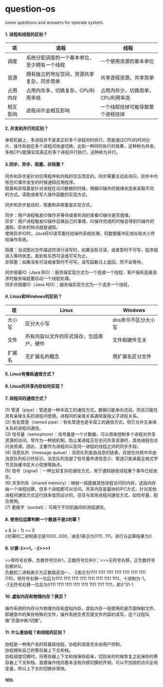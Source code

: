 # question-os
some questions and answers for operate system.

#### 1. 进程和线程的区别？
项 | 进程 | 线程
-|-|-
调度 | 系统分配调度的一个基本单位，至少拥有一个线程 | 一个使用资源的基本单位
资源 | 拥有独立的地址空间，资源共享复杂，同步简单 | 共享进程资源，共享简单
占用内存 | 占用内存多，切换复杂，CPU利用率低 | 占用内存少，切换简单，CPU利用率高
相互影响 | 进程间不会相互影响 | 一个线程挂掉可能导致整个进程挂掉

#### 2. 并发和并行的区别？
单核机器上，多进程并不是真正的多个进程同时执行，而是通过CPU的时间分片，操作系统在多个进程间快速切换，达到一种同时执行的效果，这种称为并发。<br>
多核CPU能够实现真正的多个进程并行执行，这种称为并行。<br>

#### 3.同步、异步、阻塞、非阻塞？
同步和异步是针对应用程序和内核的交互而言的。同步需要主动去询问，异步中内核在IO事件发生的时候通知应用程序。<br>
阻塞和非阻塞是针对进程在访问数据的时候，根据IO操作的就绪状态来采取不同的方式，读取或者写入操作函数的实现方式。<br>

同步和异步是目的，阻塞和非阻塞是实现方式。<br>

同步：用户进程触发IO操作并等待或者轮询的查看IO操作是否就绪。<br>
异步：用户进程触发IO操作后做自己的事情，IO操作完成的时候会得到IO操作的通知，异步的特点就是通知。<br>
使用异步IO时，Java将IO读写委托给操作系统处理，将数据缓冲区地址和大小传给操作系统。

阻塞：当试图对文件描述符进行读写时，如果没有可读，或者暂时不可写，程序就进入等待状态，直到有东西可读或可写为止。<br>
非阻塞：如果没有可读或者暂时不可写，读写函数马上返回，而不会等待。<br>

同步阻塞IO（Java BIO）：服务端实现方式为一个连接一个线程，客户端有连接请求时服务端就要启动一个线程处理。<br>
同步非阻塞IO（Java NIO）：服务端实现方式为一个请求一个线程，

#### 4. Linux和Windows的区别？
项 | Linux | Windows
-|-|-
大小写 | 区分大小写 | dos命令不区分大小写
文件 | 所有内容以文件的形式保存，包括用户、硬件 | 文件和硬件无关
扩展名 | 无扩展名的概念 | 用扩展名区分文件

#### 5. Linux有哪些通信方式？

#### 6. Linux的共享内存如何实现？

#### 7. 进程间的通信方式？
(1) 管道（pipe）：管道是一种半双工的通信方式，数据只能单向流动，而且只能在具有亲缘关系的进程间使用。进程间的亲缘关系通常是指父子进程关系。<br>
(2) 有名管道（named pipe）：有名管道也是半双工的通信方式，但它允许无亲缘关系的进程间通信。<br>
(3) 信号量（semophore）：信号量是一个计数器，可以用来控制多个进程对共享资源的访问。常作为一种锁机制，防止某进程正在访问共享资源时，其他进程也访问该资源。因此，主要作为进程间以及同一进程的线程之间的同步手段。<br>
(4) 消息队列（message queue）：消息队列是由消息的链表，存放在内核中并由消息队列标识符标识。消息队列克服了信号量传递信息少、管道只能承载无格式字节流及缓冲区大小受限等缺点。<br>
(5) 信号（signal）：一种比较复杂的通信方式，用于通知接收进程某个事件已经发生。<br>
(6) 共享内存（shared memory）：映射一段能被其他进程访问的内存，这段内存由一个进程创建，但多个进程都可以访问。共享内存是最快的IPC方式，针对其他进程间通信方式运行效率低而设计的，往往与其他进程间通信方式，如信号量，配合使用。<br>
(7) 套接字（socket）：可用于不同机器间的进程通信。

#### 8. 使用位运算判断一个数是不是2的幂？
x & (x - 1) == 0<br>
2的幂的二进制表示是1000...000，减去1表示为0111...111，进行与运算结果为0.

#### 9. 计算-2>>1，-2>>>1
\>>带符号右移，负数符号位补1，正数符号位补0；>>>无符号右移，正负数符号位都补0。<br>
负数的二进制表示为正数取反加一，-2表示为1111 1111 1111 1111 1111 1111 1111 1110，带符号右移一位后为1111 1111 1111 1111 1111 1111 1111 1111，十进制为-1。<br>
-2无符号右移一位后为0111 1111 1111 1111 1111 1111 1111 1111，即2^31-1

#### 10. 虚拟内存和物理内存？换页？
操作系统的内存分为物理内存和虚拟内存，虚拟内存一般使用的是页面映射文件，即硬盘中的某些特殊的文件，操作系统负责页面文件内容的读写，这个过程叫做“页面中断/切换”。

#### 11. 什么是协程？和线程的区别？
协程是一种用户态的轻量级线程，协程的调度完全由用户控制。<br>
协程拥有自己的寄存器上下文和栈。<br>
协程调度切换时，将寄存器上下文和栈保存起来，切回来的时候恢复之前保存的寄存器上下文和栈，直接操作栈则基本没有内核切换的开销，可以不加锁的访问全局变量，所以上下文的切换非常快。<br>



































#### 100.
